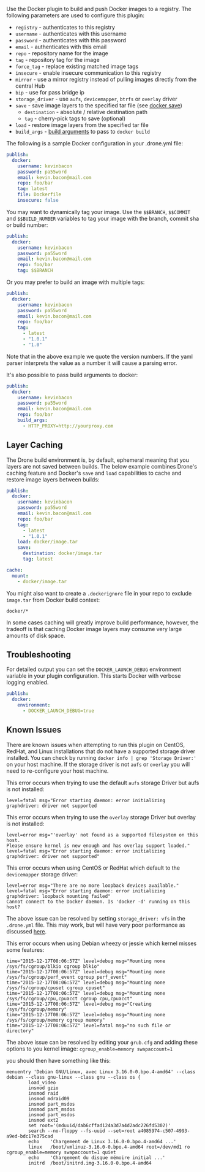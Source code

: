 Use the Docker plugin to build and push Docker images to a registry.
The following parameters are used to configure this plugin:

* `registry` - authenticates to this registry
* `username` - authenticates with this username
* `password` - authenticates with this password
* `email` - authenticates with this email
* `repo` - repository name for the image
* `tag` - repository tag for the image
* `force_tag` - replace existing matched image tags
* `insecure` - enable insecure communication to this registry
* `mirror` - use a mirror registry instead of pulling images directly from the central Hub
* `bip` - use for pass bridge ip
* `storage_driver` - use `aufs`, `devicemapper`, `btrfs` or `overlay` driver
* `save` - save image layers to the specified tar file (see [docker save](https://docs.docker.com/engine/reference/commandline/save/))
    * `destination` - absolute / relative destination path
    * `tag` - cherry-pick tags to save (optional)
* `load` - restore image layers from the specified tar file
* `build_args` - [build arguments](https://docs.docker.com/engine/reference/commandline/build/#set-build-time-variables-build-arg) to pass to `docker build`

The following is a sample Docker configuration in your .drone.yml file:

```yaml
publish:
  docker:
    username: kevinbacon
    password: pa55word
    email: kevin.bacon@mail.com
    repo: foo/bar
    tag: latest
    file: Dockerfile
    insecure: false
```

You may want to dynamically tag your image. Use the `$$BRANCH`, `$$COMMIT` and `$$BUILD_NUMBER` variables to tag your image with the branch, commit sha or build number:

```yaml
publish:
  docker:
    username: kevinbacon
    password: pa55word
    email: kevin.bacon@mail.com
    repo: foo/bar
    tag: $$BRANCH
```

Or you may prefer to build an image with multiple tags:

```yaml
publish:
  docker:
    username: kevinbacon
    password: pa55word
    email: kevin.bacon@mail.com
    repo: foo/bar
    tag:
      - latest
      - "1.0.1"
      - "1.0"
```

Note that in the above example we quote the version numbers. If the yaml parser interprets the value as a number it will cause a parsing error.

It's also possible to pass build arguments to docker:

```yaml
publish:
  docker:
    username: kevinbacon
    password: pa55word
    email: kevin.bacon@mail.com
    repo: foo/bar
    build_args:
      - HTTP_PROXY=http://yourproxy.com
```
 
## Layer Caching

The Drone build environment is, by default, ephemeral meaning that you layers are not saved between builds. The below example combines Drone's caching feature and Docker's `save` and `load` capabilities to cache and restore image layers between builds:

```yaml
publish:
  docker:
    username: kevinbacon
    password: pa55word
    email: kevin.bacon@mail.com
    repo: foo/bar
    tag:
      - latest
      - "1.0.1"
    load: docker/image.tar
    save:
      destination: docker/image.tar
      tag: latest

cache:
  mount:
    - docker/image.tar
```

You might also want to create a `.dockerignore` file in your repo to exclude `image.tar` from Docker build context:

```
docker/*
```

In some cases caching will greatly improve build performance, however, the tradeoff is that caching Docker image layers may consume very large amounts of disk space.

## Troubleshooting

For detailed output you can set the `DOCKER_LAUNCH_DEBUG` environment variable in your plugin configuration. This starts Docker with verbose logging enabled.

```yaml
publish:
  docker:
    environment:
      - DOCKER_LAUNCH_DEBUG=true
```

## Known Issues

There are known issues when attempting to run this plugin on CentOS, RedHat, and Linux installations that do not have a supported storage driver installed. You can check by running `docker info | grep 'Storage Driver:'` on your host machine. If the storage driver is not `aufs` or `overlay` you will need to re-configure your host machine.

This error occurs when trying to use the default `aufs` storage Driver but aufs is not installed:

```
level=fatal msg="Error starting daemon: error initializing graphdriver: driver not supported
```

This error occurs when trying to use the `overlay` storage Driver but overlay is not installed:

```
level=error msg="'overlay' not found as a supported filesystem on this host.
Please ensure kernel is new enough and has overlay support loaded."
level=fatal msg="Error starting daemon: error initializing graphdriver: driver not supported"
```

This error occurs when using CentOS or RedHat which default to the `devicemapper` storage driver:

```
level=error msg="There are no more loopback devices available."
level=fatal msg="Error starting daemon: error initializing graphdriver: loopback mounting failed"
Cannot connect to the Docker daemon. Is 'docker -d' running on this host?
```

The above issue can be resolved by setting `storage_driver: vfs` in the `.drone.yml` file. This may work, but will have very poor performance as discussed [here](https://github.com/rancher/docker-from-scratch/issues/20).


This error occurs when using Debian wheezy or jessie which kernel misses some features:

```
time="2015-12-17T08:06:57Z" level=debug msg="Mounting none /sys/fs/cgroup/blkio cgroup blkio" 
time="2015-12-17T08:06:57Z" level=debug msg="Mounting none /sys/fs/cgroup/perf_event cgroup perf_event" 
time="2015-12-17T08:06:57Z" level=debug msg="Mounting none /sys/fs/cgroup/cpuset cgroup cpuset" 
time="2015-12-17T08:06:57Z" level=debug msg="Mounting none /sys/fs/cgroup/cpu,cpuacct cgroup cpu,cpuacct" 
time="2015-12-17T08:06:57Z" level=debug msg="Creating /sys/fs/cgroup/memory" 
time="2015-12-17T08:06:57Z" level=debug msg="Mounting none /sys/fs/cgroup/memory cgroup memory" 
time="2015-12-17T08:06:57Z" level=fatal msg="no such file or directory" 
```

The above issue can be resolved by editing your `grub.cfg` and adding these options to you kernel image:
`cgroup_enable=memory swapaccount=1`

you should then have something like this:
```
menuentry 'Debian GNU/Linux, avec Linux 3.16.0-0.bpo.4-amd64' --class debian --class gnu-linux --class gnu --class os {
        load_video
        insmod gzio
        insmod raid
        insmod mdraid09
        insmod part_msdos
        insmod part_msdos
        insmod part_msdos
        insmod ext2
        set root='(mduuid/dab6cffad124a3d7a4d2adc226fd5302)'
        search --no-floppy --fs-uuid --set=root a4085974-c507-4993-a9ed-bdc17e375cad
        echo    'Chargement de Linux 3.16.0-0.bpo.4-amd64 ...'
        linux   /boot/vmlinuz-3.16.0-0.bpo.4-amd64 root=/dev/md1 ro  cgroup_enable=memory swapaccount=1 quiet
        echo    'Chargement du disque mémoire initial ...'
        initrd  /boot/initrd.img-3.16.0-0.bpo.4-amd64
```
